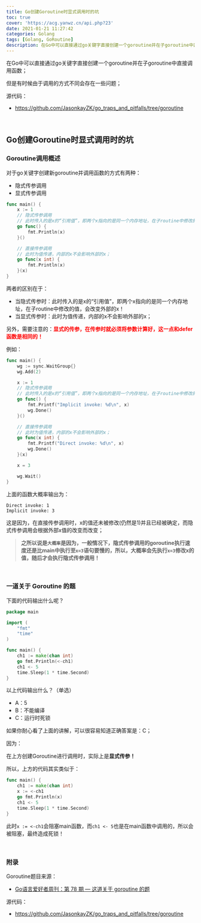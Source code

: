 ```yaml
---
title: Go创建Goroutine时显式调用时的坑
toc: true
cover: 'https://acg.yanwz.cn/api.php?23'
date: 2021-01-21 11:27:42
categories: Golang
tags: [Golang, GoRoutine]
description: 在Go中可以直接通过go关键字直接创建一个goroutine并在子goroutine中直接调用函数；但是有时候由于调用的方式不同会存在一些问题；
---
```


在Go中可以直接通过go关键字直接创建一个goroutine并在子goroutine中直接调用函数；

但是有时候由于调用的方式不同会存在一些问题；

源代码：

-   https://github.com/JasonkayZK/go_traps_and_pitfalls/tree/goroutine

<br/>

<!--more-->

## **Go创建Goroutine时显式调用时的坑**

### **Goroutine调用概述**

对于go关键字创建新goroutine并调用函数的方式有两种：

-   隐式传参调用
-   显式传参调用

```go
func main() {
	x := 1
	// 隐式传参调用
	// 此时传入的是x的“引用值”，即两个x指向的是同一个内存地址，在子routine中修改的值，会改变外部的x！
	go func() {
		fmt.Println(x)
	}()

	// 直接传参调用
	// 此时为值传递，内部的x不会影响外部的x；
	go func(x int) {
		fmt.Println(x)
	}(x)
}
```

两者的区别在于：

-   当隐式传参时：此时传入的是x的“引用值”，即两个x指向的是同一个内存地址，在子routine中修改的值，会改变外部的x！
-   当显式传参时：此时为值传递，内部的x不会影响外部的x；

另外，需要注意的：<font color="#f00">**显式的传参，在传参时就必须将参数计算好，这一点和defer函数是相同的！**</font>

例如：

```GO
func main() {
	wg := sync.WaitGroup{}
	wg.Add(2)

	x := 1
	// 隐式传参调用
	// 此时传入的是x的“引用值”，即两个x指向的是同一个内存地址，在子routine中修改的值，会改变外部的x！
	go func() {
		fmt.Printf("Implicit invoke: %d\n", x)
		wg.Done()
	}()

	// 直接传参调用
	// 此时为值传递，内部的x不会影响外部的x；
	go func(x int) {
		fmt.Printf("Direct invoke: %d\n", x)
		wg.Done()
	}(x)

	x = 3

	wg.Wait()
}
```

上面的函数大概率输出为：

```
Direct invoke: 1
Implicit invoke: 3
```

这是因为，在直接传参调用时，x的值还未被修改(仍然是1)并且已经被确定，而隐式传参调用会根据外部x值的改变而改变；

>   **之所以说是`大概率`是因为，一般情况下，隐式传参调用的goroutine执行速度还是比main中执行至`x=3`语句要慢的，所以，大概率会先执行`x=3`修改x的值，随后才会执行隐式传参调用！**

<br/>

### **一道关于 Goroutine 的题**

下面的代码输出什么呢？

```go
package main

import (
    "fmt"
    "time"
)

func main() {
    ch1 := make(chan int)
    go fmt.Println(<-ch1)
    ch1 <- 5
    time.Sleep(1 * time.Second)
}
```

以上代码输出什么？（单选）

-   A：5
-   B：不能编译
-   C：运行时死锁

如果你耐心看了上面的讲解，可以很容易知道正确答案是：C；

因为：

在上方创建Goroutine进行调用时，实际上是**显式传参！**

所以，上方的代码其实类似于：

```go
func main() {
    ch1 := make(chan int)
    x := <-ch1
    go fmt.Println(x)
    ch1 <- 5
    time.Sleep(1 * time.Second)
}
```

此时`x := <-ch1`会阻塞main函数，而`ch1 <- 5`也是在main函数中调用的，所以会被阻塞，最终造成死锁！

<br/>

### **附录**

Goroutine题目来源：

-   [Go语言爱好者周刊：第 78 期 — 这道关于 goroutine 的题](https://mp.weixin.qq.com/s/kma8hvdLVPIkZnKw_MaSKg)

源代码：

-   https://github.com/JasonkayZK/go_traps_and_pitfalls/tree/goroutine

<br/>